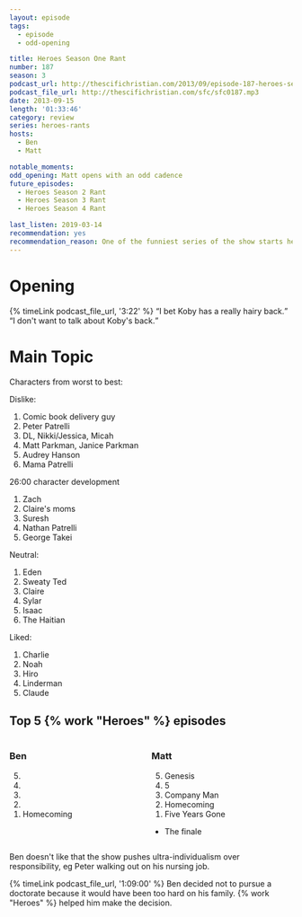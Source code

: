 ```yaml
---
layout: episode
tags:
  - episode
  - odd-opening

title: Heroes Season One Rant
number: 187
season: 3
podcast_url: http://thescifichristian.com/2013/09/episode-187-heroes-season-one-rant/
podcast_file_url: http://thescifichristian.com/sfc/sfc0187.mp3
date: 2013-09-15
length: '01:33:46'
category: review
series: heroes-rants
hosts:
  - Ben
  - Matt

notable_moments:
odd_opening: Matt opens with an odd cadence
future_episodes:
  - Heroes Season 2 Rant
  - Heroes Season 3 Rant
  - Heroes Season 4 Rant 

last_listen: 2019-03-14
recommendation: yes
recommendation_reason: One of the funniest series of the show starts here.
---
```

# Opening

<div class="quote">
  {% timeLink podcast_file_url, '3:22' %}
  <q class="ben">I bet Koby has a really hairy back.</q>
  <q class="matt">I don't want to talk about Koby's back.</q>
</div>



# Main Topic

Characters from worst to best:

Dislike:

1. Comic book delivery guy
1. Peter Patrelli
1. DL, Nikki/Jessica, Micah
1. Matt Parkman, Janice Parkman
1. Audrey Hanson
1. Mama Patrelli


26:00 character development

1. Zach
1. Claire's moms
1. Suresh
1. Nathan Patrelli
1. George Takei 

Neutral:

1. Eden
1. Sweaty Ted
1. Claire
1. Sylar
1. Isaac
1. The Haitian

Liked: 

1. Charlie
1. Noah
1. Hiro
1. Linderman
1. Claude

<div class="top-five">
  <h2 class="has-text-centered">Top 5 {% work "Heroes" %} episodes</h2>
  <div class="columns">
    <div class="column ben">
      <h3>Ben</h3>
      <ol reversed>
        <li>&nbsp;
        <li>&nbsp;
        <li>&nbsp;
        <li>&nbsp;
        <li>Homecoming
      </ol>
    </div>
    <div class="column matt">
      <h3>Matt</h3>
      <ol reversed>
        <li>Genesis
        <li>5
        <li>Company Man
        <li>Homecoming
        <li>Five Years Gone 
      </ol>
      <ul class="runner-ups">
        <li>The finale
      </ul>
    </div>
  </div>
</div>

Ben doesn't like that the show pushes ultra-individualism over responsibility, eg Peter walking out on his nursing job.

{% timeLink podcast_file_url, '1:09:00' %} Ben decided not to pursue a doctorate because it would have been too hard on his family. {% work "Heroes" %} helped him make the decision.